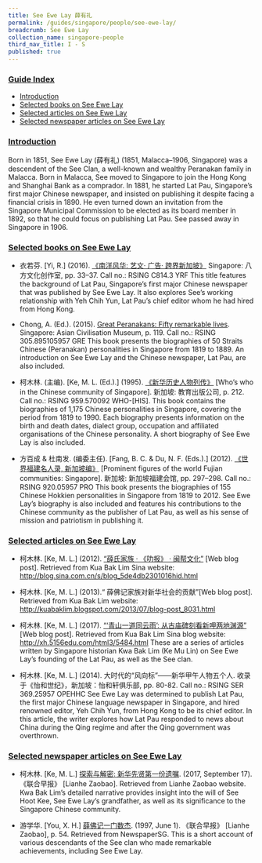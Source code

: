 ```yaml
---
title: See Ewe Lay 薛有礼
permalink: /guides/singapore/people/see-ewe-lay/
breadcrumb: See Ewe Lay
collection_name: singapore-people
third_nav_title: I - S
published: true
---
```


### <u>Guide Index</u>

* [Introduction](#introduction)
* [Selected books on See Ewe Lay](#selected-books-on-see-ewe-lay)
* [Selected articles on See Ewe Lay](#selected-articles-on-see-ewe-lay)
* [Selected newspaper articles on See Ewe Lay](#selected-newspaper-articles-on-see-ewe-lay)

### <u>Introduction</u>

Born in 1851, See Ewe Lay (薛有礼) (1851, Malacca–1906, Singapore) was a descendent of the See Clan, a well-known and wealthy Peranakan family in Malacca. Born in Malacca, See moved to Singapore to join the Hong Kong and Shanghai Bank as a comprador. In 1881, he started Lat Pau, Singapore’s first major Chinese newspaper, and insisted on publishing it despite facing a financial crisis in 1890. He even turned down an invitation from the Singapore Municipal Commission to be elected as its board member in 1892, so that he could focus on publishing Lat Pau. See passed away in Singapore in 1906.

 

### <u>Selected books on See Ewe Lay</u>

* 衣若芬. [Yi, R.] (2016). [《南洋风华: 艺文· 广告· 跨界新加坡》](http://catalogue.nlb.gov.sg/cgi-bin/spydus.exe/FULL/EXPNOS/BIBENQ/340051/153933988,11) Singapore: 八方文化创作室, pp. 33–37.
Call no.: RSING C814.3 YRF
This title features the background of Lat Pau, Singapore’s first major Chinese newspaper that was published by See Ewe Lay. It also explores See’s working relationship with Yeh Chih Yun, Lat Pau’s chief editor whom he had hired from Hong Kong.


* Chong, A. (Ed.). (2015). [Great Peranakans: Fifty remarkable lives](http://catalogue.nlb.gov.sg/cgi-bin/spydus.exe/FULL/EXPNOS/BIBENQ/7330657/116835209,2). Singapore: Asian Civilisation Museum, p. 119.
Call no.: RSING 305.895105957 GRE
This book presents the biographies of 50 Straits Chinese (Peranakan) personalities in Singapore from 1819 to 1889. An introduction on See Ewe Lay and the Chinese newspaper, Lat Pau, are also included.


* 柯木林. (主编). [Ke, M. L. (Ed.).] (1995). [《新华历史人物列传》](http://eservice.nlb.gov.sg/item_holding_s.aspx?bid=84500628) [Who’s who in the Chinese community of Singapore]. 新加坡: 教育出版公司, p. 212.
Call no.: RSING 959.570092 WHO-\[HIS\].
This book contains the biographies of 1,175 Chinese personalities in Singapore, covering the period from 1819 to 1990. Each biography presents information on the birth and death dates, dialect group, occupation and affiliated organisations of the Chinese personality. A short biography of See Ewe Lay is also included.


* 方百成 & 杜南发. (编委主任). [Fang, B. C. & Du, N. F. (Eds.).] (2012). [《世界福建名人录, 新加坡编》](http://eservice.nlb.gov.sg/item_holding_s.aspx?bid=200125706) [Prominent figures of the world Fujian communities: Singapore]. 新加坡: 新加坡福建会馆, pp. 297–298.
Call no.: RSING 920.05957 PRO
This book presents the biographies of 155 Chinese Hokkien personalities in Singapore from 1819 to 2012. See Ewe Lay’s biography is also included and features his contributions to the Chinese community as the publisher of Lat Pau, as well as his sense of mission and patriotism in publishing it.


### <u>Selected articles on See Ewe Lay</u>

* 柯木林. [Ke, M. L.] (2012). [“薛氏家族 · 《叻报》 · 闽帮文化”](http://blog.sina.com.cn/s/blog_5de4db2301016hid.html) [Web blog post]. Retrieved from Kua Bak Lim Sina website: http://blog.sina.com.cn/s/blog_5de4db2301016hid.html


* 柯木林. [Ke, M. L.] (2013).“ 薛佛记家族对新华社会的贡献”[Web blog post]. Retrieved from Kua Bak Lim website: http://kuabaklim.blogspot.com/2013/07/blog-post_8031.html


* 柯木林. [Ke, M. L.] (2017). [“‘青山一道同云雨’: 从古庙碑刻看新呷两地渊源”](http://xh.5156edu.com/html3/5484.html) [Web blog post]. Retrieved from Kua Bak Lim Sina blog website: http://xh.5156edu.com/html3/5484.html
These are a series of articles written by Singapore historian Kwa Bak Lim (Ke Mu Lin) on See Ewe Lay’s founding of the Lat Pau, as well as the See clan.


* 柯木林. [Ke, M. L.] (2014). 大时代的“风向标”——新华甲午人物五个人. 收录于《怡和世纪》，新加坡：怡和轩俱乐部, pp. 80-82.
Call no.: RSING SER 369.25957 OPEHHC
See Ewe Lay was determined to publish Lat Pau, the first major Chinese language newspaper in Singapore, and hired renowned editor, Yeh Chih Yun, from Hong Kong to be its chief editor. In this article, the writer explores how Lat Pau responded to news about China during the Qing regime and after the Qing government was overthrown.


### <u>Selected newspaper articles on See Ewe Lay</u>

* 柯木林. [Ke, M. L.] [探索与解密: 新华先贤第一份遗嘱](https://www.zaobao.com.sg/news/fukan/others/story20170917-795930). (2017, September 17). 《联合早报》 [Lianhe Zaobao]. Retrieved from Lianhe Zaobao website.
Kwa Bak Lim’s detailed narrative provides insight into the will of See Hoot Kee, See Ewe Lay’s grandfather, as well as its significance to the Singapore Chinese community.


* 游学华. [You, X. H.] [薛佛记一门数杰](http://eresources.nlb.gov.sg/newspapers/Digitised/Article/lhzb19970601-1.2.71.1?ST=1&AT=advanced&K=%E8%96%9B%E4%BD%9B%E8%AE%B0&KA=%E8%96%9B%E4%BD%9B%E8%AE%B0&DF=&DT=&NPT=&L=Chinese&CTA=Article&QT=%E8%96%9B,%E4%BD%9B,%E8%AE%B0&oref=article). (1997, June 1). 《联合早报》 [Lianhe Zaobao], p. 54. Retrieved from NewspaperSG.
This is a short account of various descendants of the See clan who made remarkable achievements, including See Ewe Lay.
